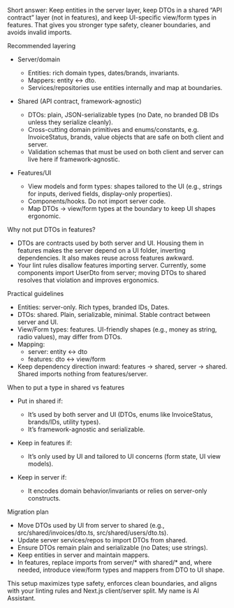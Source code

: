 Short answer: Keep entities in the server layer, keep DTOs in a shared “API contract” layer (not in features), and keep UI-specific view/form types in features. That gives you stronger type safety, cleaner boundaries, and avoids invalid imports.

Recommended layering
- Server/domain
    - Entities: rich domain types, dates/brands, invariants.
    - Mappers: entity <-> dto.
    - Services/repositories use entities internally and map at boundaries.

- Shared (API contract, framework-agnostic)
    - DTOs: plain, JSON-serializable types (no Date, no branded DB IDs unless they serialize cleanly).
    - Cross-cutting domain primitives and enums/constants, e.g. InvoiceStatus, brands, value objects that are safe on both client and server.
    - Validation schemas that must be used on both client and server can live here if framework-agnostic.

- Features/UI
    - View models and form types: shapes tailored to the UI (e.g., strings for inputs, derived fields, display-only properties).
    - Components/hooks. Do not import server code.
    - Map DTOs -> view/form types at the boundary to keep UI shapes ergonomic.

Why not put DTOs in features?
- DTOs are contracts used by both server and UI. Housing them in features makes the server depend on a UI folder, inverting dependencies. It also makes reuse across features awkward.
- Your lint rules disallow features importing server. Currently, some components import UserDto from server; moving DTOs to shared resolves that violation and improves ergonomics.

Practical guidelines
- Entities: server-only. Rich types, branded IDs, Dates.
- DTOs: shared. Plain, serializable, minimal. Stable contract between server and UI.
- View/Form types: features. UI-friendly shapes (e.g., money as string, radio values), may differ from DTOs.
- Mapping:
    - server: entity <-> dto
    - features: dto <-> view/form
- Keep dependency direction inward: features -> shared, server -> shared. Shared imports nothing from features/server.

When to put a type in shared vs features
- Put in shared if:
    - It’s used by both server and UI (DTOs, enums like InvoiceStatus, brands/IDs, utility types).
    - It’s framework-agnostic and serializable.

- Keep in features if:
    - It’s only used by UI and tailored to UI concerns (form state, UI view models).

- Keep in server if:
    - It encodes domain behavior/invariants or relies on server-only constructs.

Migration plan
- Move DTOs used by UI from server to shared (e.g., src/shared/invoices/dto.ts, src/shared/users/dto.ts).
- Update server services/repos to import DTOs from shared.
- Ensure DTOs remain plain and serializable (no Dates; use strings).
- Keep entities in server and maintain mappers.
- In features, replace imports from server/* with shared/* and, where needed, introduce view/form types and mappers from DTO to UI shape.

This setup maximizes type safety, enforces clean boundaries, and aligns with your linting rules and Next.js client/server split. My name is AI Assistant.
